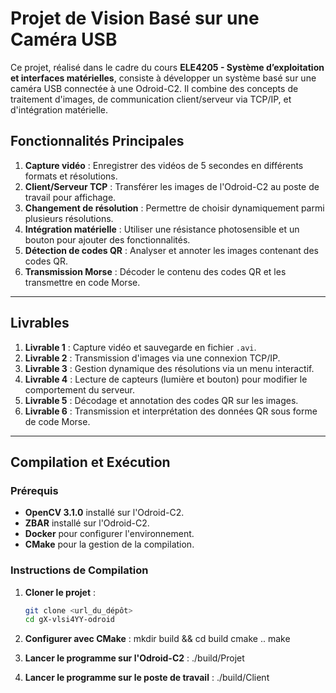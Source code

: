 # Projet de Vision Basé sur une Caméra USB

Ce projet, réalisé dans le cadre du cours **ELE4205 - Système d’exploitation et interfaces matérielles**, consiste à développer un système basé sur une caméra USB connectée à une Odroid-C2. Il combine des concepts de traitement d'images, de communication client/serveur via TCP/IP, et d'intégration matérielle.

## Fonctionnalités Principales

1. **Capture vidéo** : Enregistrer des vidéos de 5 secondes en différents formats et résolutions.
2. **Client/Serveur TCP** : Transférer les images de l'Odroid-C2 au poste de travail pour affichage.
3. **Changement de résolution** : Permettre de choisir dynamiquement parmi plusieurs résolutions.
4. **Intégration matérielle** : Utiliser une résistance photosensible et un bouton pour ajouter des fonctionnalités.
5. **Détection de codes QR** : Analyser et annoter les images contenant des codes QR.
6. **Transmission Morse** : Décoder le contenu des codes QR et les transmettre en code Morse.

---

## Livrables

1. **Livrable 1** : Capture vidéo et sauvegarde en fichier `.avi`.
2. **Livrable 2** : Transmission d'images via une connexion TCP/IP.
3. **Livrable 3** : Gestion dynamique des résolutions via un menu interactif.
4. **Livrable 4** : Lecture de capteurs (lumière et bouton) pour modifier le comportement du serveur.
5. **Livrable 5** : Décodage et annotation des codes QR sur les images.
6. **Livrable 6** : Transmission et interprétation des données QR sous forme de code Morse.

---

## Compilation et Exécution

### Prérequis

- **OpenCV 3.1.0** installé sur l'Odroid-C2.
- **ZBAR** installé sur l'Odroid-C2.
- **Docker** pour configurer l'environnement.
- **CMake** pour la gestion de la compilation.


### Instructions de Compilation

1. **Cloner le projet** :
   ```bash
   git clone <url_du_dépôt>
   cd gX-vlsi4YY-odroid

2. **Configurer avec CMake** :
    mkdir build && cd build
    cmake ..
    make

3. **Lancer le programme sur l'Odroid-C2** :
    ./build/Projet

4. **Lancer le programme sur le poste de travail** :
    ./build/Client